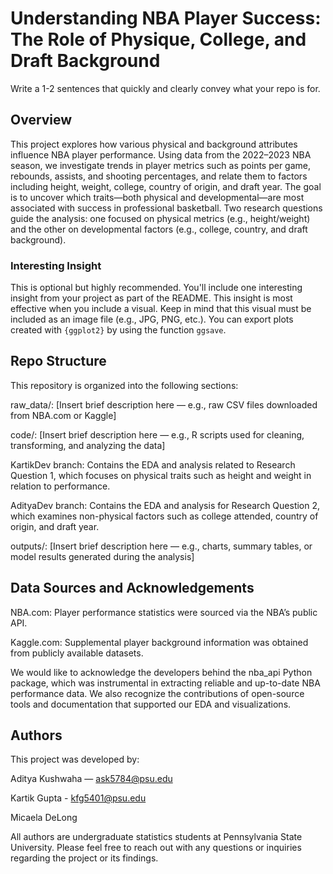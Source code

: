 # Understanding NBA Player Success: The Role of Physique, College, and Draft Background

Write a 1-2 sentences that quickly and clearly convey what your repo is for.

## Overview

This project explores how various physical and background attributes influence NBA player performance. Using data from the 2022–2023 NBA season, we investigate trends in player metrics such as points per game, rebounds, assists, and shooting percentages, and relate them to factors including height, weight, college, country of origin, and draft year. The goal is to uncover which traits—both physical and developmental—are most associated with success in professional basketball. Two research questions guide the analysis: one focused on physical metrics (e.g., height/weight) and the other on developmental factors (e.g., college, country, and draft background).

### Interesting Insight

This is optional but highly recommended. You'll include one interesting insight from your project as part of the README. This insight is most effective when you include a visual. Keep in mind that this visual must be included as an image file (e.g., JPG, PNG, etc.). You can export plots created with `{ggplot2}` by using the function `ggsave`.

## Repo Structure
This repository is organized into the following sections:

raw_data/: [Insert brief description here — e.g., raw CSV files downloaded from NBA.com or Kaggle]

code/: [Insert brief description here — e.g., R scripts used for cleaning, transforming, and analyzing the data]

KartikDev branch: Contains the EDA and analysis related to Research Question 1, which focuses on physical traits such as height and weight in relation to performance.

AdityaDev branch: Contains the EDA and analysis for Research Question 2, which examines non-physical factors such as college attended, country of origin, and draft year.

outputs/: [Insert brief description here — e.g., charts, summary tables, or model results generated during the analysis]

## Data Sources and Acknowledgements

NBA.com: Player performance statistics were sourced via the NBA’s public API.

Kaggle.com: Supplemental player background information was obtained from publicly available datasets.

We would like to acknowledge the developers behind the nba_api Python package, which was instrumental in extracting reliable and up-to-date NBA performance data. We also recognize the contributions of open-source tools and documentation that supported our EDA and visualizations.



## Authors
This project was developed by:

Aditya Kushwaha — ask5784@psu.edu

Kartik Gupta - kfg5401@psu.edu

Micaela DeLong

All authors are undergraduate statistics students at Pennsylvania State University. Please feel free to reach out with any questions or inquiries regarding the project or its findings.

